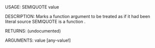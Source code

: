 USAGE:
     SEMIQUOTE value 

DESCRIPTION:
     Marks a function argument to be treated as if it had been literal source
     SEMIQUOTE is a function .

RETURNS:
    (undocumented)

ARGUMENTS:
    value [any-value!]
